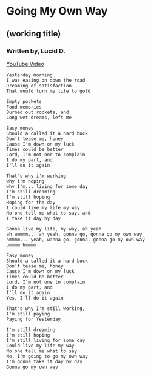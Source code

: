 # Going My Own Way
## (working title)
### Written by, Lucid D.

[YouTube Video](https://www.youtube.com/watch?v=pawZhe__Z5s)


    Yesterday morning
    I was easing on down the road
    Dreaming of satisfaction
    That would turn my life to gold

    Empty pockets
    Fond memories
    Burned out rockets, and
    Long wet dreams, left me

    Easy money
    Should a called it a hard buck
    Don't tease me, honey
    Cause I'm down on my luck
    Times could be better
    Lord, I'm not one to complain
    I do my part, and
    I'll do it again

    That's why i'm working
    why i'm hoping
    why I'm... living for some day
    I'm still dreaming
    I'm still hoping
    Hoping for the day
    I could live my life my way
    No one tell me what to say, and
    I take it day by day

    Gonna live my life, my way, ah yeah
    ah ummmm... ah yeah, gonna go, gonna go my own way
    hmmmm... yeah, wanna go, gonna, gonna go my own way
    ummmm hmmmm

    Easy money
    Should a called it a hard buck
    Don't tease me, honey
    Cause I'm down on my luck
    Times could be better
    Lord, I'm not one to complain
    I do my part, and
    I'll do it again
    Yes, I'll do it again

    That's why I'm still working,
    I'm still paying
    Paying for Yesterday

    I'm still dreaming
    I'm still hoping
    I'm still living for some day
    Could live my life my way
    No one tell me what to say
    No, I'm going to go my own way
    I'm gonna take it day by day
    Gonna go my own way
